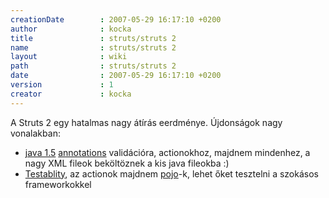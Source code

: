 ```yaml
---
creationDate        : 2007-05-29 16:17:10 +0200 
author              : kocka 
title               : struts/struts 2 
name                : struts/struts 2 
layout              : wiki 
path                : struts/struts 2 
date                : 2007-05-29 16:17:10 +0200 
version             : 1 
creator             : kocka 
---
```

A Struts 2 egy hatalmas nagy átírás eerdménye. Újdonságok nagy vonalakban:

*   [java 1.5](../java%201.5.html) [annotations](../annotations.html) validációra, actionokhoz, majdnem mindenhez, a nagy XML fileok beköltöznek a kis java fileokba :)
*   [Testablity](../Missing.html), az actionok majdnem [pojo](../pojo.html)-k, lehet őket tesztelni a szokásos frameworkokkel
